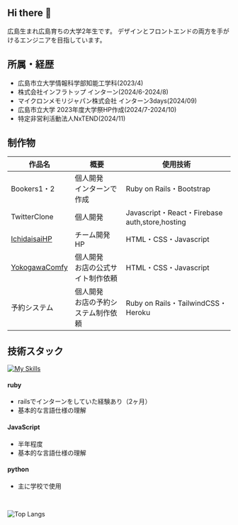 ## Hi there 👋
広島生まれ広島育ちの大学2年生です。
デザインとフロントエンドの両方を手がけるエンジニアを目指しています。

## 所属・経歴
- 広島市立大学情報科学部知能工学科(2023/4)
- 株式会社インフラトップ インターン(2024/6-2024/8)
- マイクロンメモリジャパン株式会社 インターン3days(2024/09)
- 広島市立大学 2023年度大学祭HP作成(2024/7-2024/10)
- 特定非営利活動法人NxTEND(2024/11)

## 制作物
| 作品名 | 概要 | 使用技術 |
| ---- | ---- | ---- |
| Bookers1・2 | 個人開発 <br/> インターンで作成 | Ruby on Rails・Bootstrap |
| TwitterClone | 個人開発 | Javascript・React・Firebase auth,store,hosting |
| [IchidaisaiHP](https://ichidaisai.com) | チーム開発 <br/> HP| HTML・CSS・Javascript |
| [YokogawaComfy](https://yokogawa-comfy.web.app/) | 個人開発 <br/> お店の公式サイト制作依頼 | HTML・CSS・Javascript |
| 予約システム | 個人開発 <br/> お店の予約システム制作依頼 | Ruby on Rails・TailwindCSS・Heroku |

## 技術スタック
[![My Skills](https://skillicons.dev/icons?i=html,css,rails,ruby,js,react,vite,threejs,py,github,notion,vscode)](https://skillicons.dev)
<br/>

#### ruby
- railsでインターンをしていた経験あり（2ヶ月）
- 基本的な言語仕様の理解

#### JavaScript
- 半年程度
- 基本的な言語仕様の理解

#### python
- 主に学校で使用
<br/>

![Top Langs](https://github-readme-stats.vercel.app/api/top-langs/?username=hina81&layout=compact)

